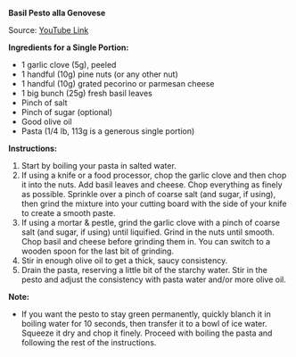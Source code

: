 **Basil Pesto alla Genovese**

Source: [YouTube Link](https://www.youtube.com/watch?v=gH3FgXRN4R8)

**Ingredients for a Single Portion:**
- 1 garlic clove (5g), peeled
- 1 handful (10g) pine nuts (or any other nut)
- 1 handful (10g) grated pecorino or parmesan cheese
- 1 big bunch (25g) fresh basil leaves
- Pinch of salt
- Pinch of sugar (optional)
- Good olive oil
- Pasta (1/4 lb, 113g is a generous single portion)

**Instructions:**
1. Start by boiling your pasta in salted water.
2. If using a knife or a food processor, chop the garlic clove and then chop it into the nuts. Add basil leaves and cheese. Chop everything as finely as possible. Sprinkle over a pinch of coarse salt (and sugar, if using), then grind the mixture into your cutting board with the side of your knife to create a smooth paste.
3. If using a mortar & pestle, grind the garlic clove with a pinch of coarse salt (and sugar, if using) until liquified. Grind in the nuts until smooth. Chop basil and cheese before grinding them in. You can switch to a wooden spoon for the last bit of grinding.
4. Stir in enough olive oil to get a thick, saucy consistency.
5. Drain the pasta, reserving a little bit of the starchy water. Stir in the pesto and adjust the consistency with pasta water and/or more olive oil.

**Note:**
- If you want the pesto to stay green permanently, quickly blanch it in boiling water for 10 seconds, then transfer it to a bowl of ice water. Squeeze it dry and chop it finely. Proceed with boiling the pasta and following the rest of the instructions.

